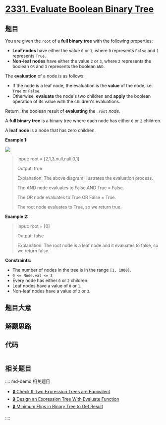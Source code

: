# [2331. Evaluate Boolean Binary Tree](https://leetcode.com/problems/evaluate-boolean-binary-tree/)

## 题目

You are given the `root` of a **full binary tree** with the following
properties:

  * **Leaf nodes** have either the value `0` or `1`, where `0` represents `False` and `1` represents `True`.
  * **Non-leaf nodes** have either the value `2` or `3`, where `2` represents the boolean `OR` and `3` represents the boolean `AND`.

The **evaluation** of a node is as follows:

  * If the node is a leaf node, the evaluation is the **value** of the node, i.e. `True` or `False`.
  * Otherwise, **evaluate** the node's two children and **apply** the boolean operation of its value with the children's evaluations.

Return _the boolean result of **evaluating** the _`root` _node._

A **full binary tree** is a binary tree where each node has either `0` or `2`
children.

A **leaf node** is a node that has zero children.



**Example 1:**

![](https://assets.leetcode.com/uploads/2022/05/16/example1drawio1.png)

> Input: root = [2,1,3,null,null,0,1]
> 
> Output: true
> 
> Explanation: The above diagram illustrates the evaluation process.
> 
> The AND node evaluates to False AND True = False.
> 
> The OR node evaluates to True OR False = True.
> 
> The root node evaluates to True, so we return true.

**Example 2:**

> Input: root = [0]
> 
> Output: false
> 
> Explanation: The root node is a leaf node and it evaluates to false, so we return false.

**Constraints:**

  * The number of nodes in the tree is in the range `[1, 1000]`.
  * `0 <= Node.val <= 3`
  * Every node has either `0` or `2` children.
  * Leaf nodes have a value of `0` or `1`.
  * Non-leaf nodes have a value of `2` or `3`.


## 题目大意

## 解题思路

## 代码

```javascript

```

## 相关题目

:::: md-demo 相关题目
- [🔒 Check If Two Expression Trees are Equivalent](https://leetcode.com/problems/check-if-two-expression-trees-are-equivalent)
- [🔒 Design an Expression Tree With Evaluate Function](https://leetcode.com/problems/design-an-expression-tree-with-evaluate-function)
- [🔒 Minimum Flips in Binary Tree to Get Result](https://leetcode.com/problems/minimum-flips-in-binary-tree-to-get-result)

::::
